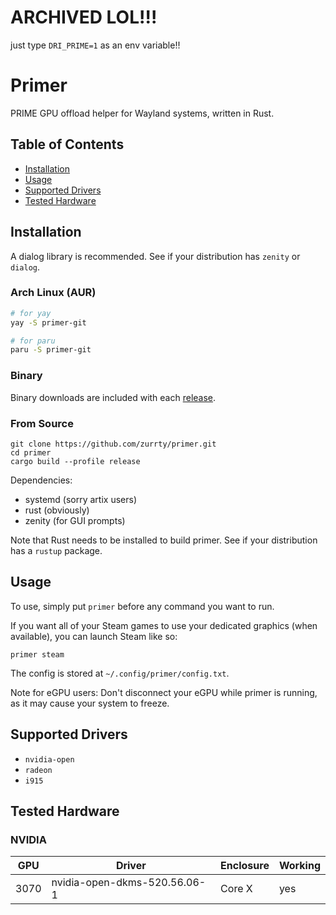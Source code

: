# ARCHIVED LOL!!!
just type `DRI_PRIME=1` as an env variable!!

# Primer

PRIME GPU offload helper for Wayland systems, written in Rust.

## Table of Contents
* [Installation](README.md#installation)
* [Usage](README.md#usage)
* [Supported Drivers](README.md#supported-drivers)
* [Tested Hardware](README.md#tested-hardware)
## Installation
A dialog library is recommended. See if your distribution has `zenity` or `dialog`.

### Arch Linux (AUR)
```sh
# for yay
yay -S primer-git

# for paru
paru -S primer-git
```

### Binary
Binary downloads are included with each [release](https://github.com/zurrty/primer/releases).

### From Source
```
git clone https://github.com/zurrty/primer.git
cd primer
cargo build --profile release
```
Dependencies:
* systemd (sorry artix users)
* rust (obviously)
* zenity (for GUI prompts)

Note that Rust needs to be installed to build primer. See if your distribution has a `rustup` package.

## Usage
To use, simply put `primer` before any command you want to run.

If you want all of your Steam games to use your dedicated graphics (when available), you can launch Steam like so: 
```
primer steam
```
The config is stored at `~/.config/primer/config.txt`. 

Note for eGPU users: Don't disconnect your eGPU while primer is running, as it may cause your system to freeze.

## Supported Drivers

* `nvidia-open`
* `radeon`
* `i915`

## Tested Hardware
### NVIDIA
| GPU | Driver | Enclosure | Working |
| --- | --- | --- | --- |
| 3070 | nvidia-open-dkms-520.56.06-1 | Core X | yes
